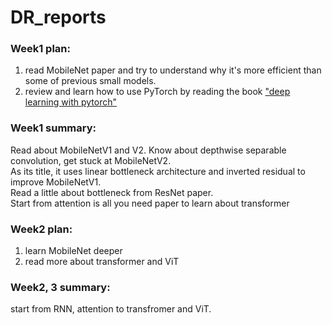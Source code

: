 # DR_reports
### Week1 plan: 
1. read MobileNet paper and try to understand why it's more efficient than some of previous small models. 
2. review and learn how to use PyTorch by reading the book ["deep learning with pytorch"](books/Deep-Learning-with-PyTorch.pdf)
### Week1 summary:
Read about MobileNetV1 and V2. Know about depthwise separable convolution, get stuck at MobileNetV2.\
As its title, it uses linear bottleneck architecture and inverted residual to improve MobileNetV1.\
Read a little about bottleneck from ResNet paper.\
Start from attention is all you need paper to learn about transformer

### Week2 plan:
1. learn MobileNet deeper
2. read more about transformer and ViT
### Week2, 3 summary:
start from RNN, attention to transfromer and ViT.